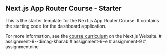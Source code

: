 ## Next.js App Router Course - Starter

This is the starter template for the Next.js App Router Course. It contains the starting code for the dashboard application.

For more information, see the [course curriculum](https://nextjs.org/learn) on the Next.js Website.
#   a s s i g n m e n t - 9 - - d i m a g - k h a r a b  
 #   a s s i g n m e n t - 9 - e  
 #   a s s i g n m e n t - 9  
 #   a s s i g n m e n t n i n e  
 
